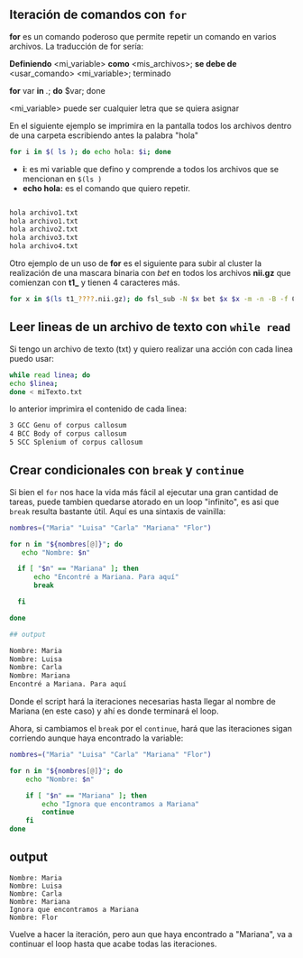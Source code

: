 ## Iteración de comandos con `for` ##

**for** es un comando poderoso que permite repetir un comando en varios archivos. La traducción de for sería:

**Definiendo** <mi_variable> **como** <mis_archivos>; **se debe de** <usar_comando> <mi_variable>; terminado

**for** var **in** *.*; **do** <comando> $var; done

<mi_variable> puede ser cualquier letra que se quiera asignar


En el siguiente ejemplo se imprimira en la pantalla todos los archivos dentro de una carpeta escribiendo antes la palabra "hola"

``` bash
for i in $( ls ); do echo hola: $i; done
```

  *  **i**: es mi variable que defino y comprende a todos los archivos que se mencionan en `$(ls )`    
  * **echo hola:** es el comando que quiero repetir.


``` bash

hola archivo1.txt
hola archivo1.txt
hola archivo2.txt
hola archivo3.txt
hola archivo4.txt
```

Otro ejemplo de un uso de **for** es el siguiente para subir al cluster la  realización de una mascara binaria con *bet*  en todos los archivos **nii.gz** que comienzan con **t1_** y tienen 4 caracteres más.


``` bash
for x in $(ls t1_????.nii.gz); do fsl_sub -N $x bet $x $x -m -n -B -f 0.35; done
```

## Leer lineas de un archivo de texto con `while read` ##

Si tengo un archivo de texto (txt) y quiero realizar una acción con cada linea puedo usar:

``` bash
while read linea; do
echo $linea; 
done < miTexto.txt
```

lo anterior imprimira el contenido de cada linea: 

```bash
3 GCC Genu of corpus callosum
4 BCC Body of corpus callosum
5 SCC Splenium of corpus callosum
```

## Crear condicionales con `break` y `continue` ##

Si bien el `for` nos hace la vida más fácil al ejecutar una gran cantidad de tareas, puede tambien quedarse atorado en un loop "infinito", es asi que `break` resulta bastante útil. Aquí es una sintaxis de vainilla:

```bash
nombres=("Maria" "Luisa" "Carla" "Mariana" "Flor")

for n in "${nombres[@]}"; do
   echo "Nombre: $n"

  if [ "$n" == "Mariana" ]; then
      echo "Encontré a Mariana. Para aquí"
      break

  fi

done

## output

Nombre: Maria
Nombre: Luisa
Nombre: Carla
Nombre: Mariana
Encontré a Mariana. Para aquí
```

Donde el script hará la iteraciones necesarias hasta llegar al nombre de Mariana (en este caso) y ahí es donde terminará el loop. 


Ahora, si cambiamos el `break` por el `continue`, hará que las iteraciones sigan corriendo aunque haya encontrado la variable:

```bash
nombres=("Maria" "Luisa" "Carla" "Mariana" "Flor")

for n in "${nombres[@]}"; do
    echo "Nombre: $n"

    if [ "$n" == "Mariana" ]; then
        echo "Ignora que encontramos a Mariana"
        continue
    fi
done
```

## output

```
Nombre: Maria
Nombre: Luisa
Nombre: Carla
Nombre: Mariana
Ignora que encontramos a Mariana
Nombre: Flor
```

Vuelve a hacer la iteración, pero aun que haya encontrado a "Mariana", va a continuar el loop hasta que acabe todas las iteraciones. 






